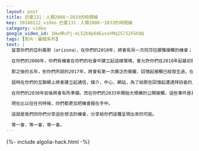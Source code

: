 ```yaml
---
layout: post
title: 巴夏131：人類2008－2033的時間線
key: 20180112_video_巴夏131：人類2008－2033的時間線
category: video
google_video_id: 1HwdRxPj-eL52b8p6AEusxhMqISl52FGh8Q
tags: [影片｜編號系列]
text: |
  留意你們的亞利桑那（arizona），在你們的2010年，將會有另一次同莎拉娜雅接觸的機會；留意你們的亞利桑那，在你們的2010年，將會有另一次同莎拉娜雅接觸的機會。

  在你們的2008年，你們有機會在你們的社會中建立起這樣環境，會允許你們在2010年起最初開始承認（外星生命），2012年，將會有各種各樣的你們叫做秘密的目擊事件，另一個認出莎拉娜雅的機會。

  那之後的五年，到你們所說的2017年，將會有第一次廣泛的覺醒，回憶起接觸已經發生過，在各個不同城市的內部和周圍，人們會從夢中醒來而想起與我們有關的回憶，起初會對這一點產生心理困惑，但到了2020年，夢境會做出足夠的自我解釋，以便所有這些記憶將會與那些回憶起的人溝通。

  屆時在你們的互聯網上將會建立起通信，媒介，中心，網站，為了給那些回憶起遭遇拜訪者的人，可以在夢中展現他們自己，在你們的2025年之後，將會開始一系列的有限的公開接觸，這會發生在你們星球上某些預先決定的，預先選定的，預先選擇的孤立區域。

  在你們的2030年前後將會有所準備，而在你們的2033年開始大規模的公開接觸，這些事件是基於我們解讀了你們現在的能量所得。（2008年傳訊）

  現在比以往任何時候，你們都更加把機會握在手中。

  這就是我們同你們分享這些想法的機會，分享給你們這種呈現出來的可能。

  等一會，等一會，等一會。
---
```


{%- include algolia-hack.html -%}
